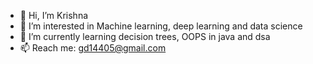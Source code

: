 - 👋 Hi, I’m Krishna
- 👀 I’m interested in Machine learning, deep learning and data science
- 🌱 I’m currently learning decision trees, OOPS in java and dsa
- 📫 Reach me: gd14405@gmail.com

<!---
gdeeeeyy/gdeeeeyy is a ✨ special ✨ repository because its `README.md` (this file) appears on your GitHub profile.
You can click the Preview link to take a look at your changes.
--->
